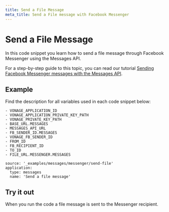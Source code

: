 ```yaml
---
title: Send a File Message
meta_title: Send a File message with Facebook Messenger
---
```


# Send a File Message

In this code snippet you learn how to send a file message through Facebook Messenger using the Messages API.

For a step-by-step guide to this topic, you can read our tutorial [Sending Facebook Messenger messages with the Messages API](/tutorials/sending-facebook-messenger-messages-with-messages-api).

## Example

Find the description for all variables used in each code snippet below:

```snippet_variables
- VONAGE_APPLICATION_ID
- VONAGE_APPLICATION_PRIVATE_KEY_PATH
- VONAGE_PRIVATE_KEY_PATH
- BASE_URL.MESSAGES
- MESSAGES_API_URL
- FB_SENDER_ID.MESSAGES
- VONAGE_FB_SENDER_ID
- FROM_ID
- FB_RECIPIENT_ID
- TO_ID
- FILE_URL.MESSENGER.MESSAGES
```

```code_snippets
source: '_examples/messages/messenger/send-file'
application:
  type: messages
  name: 'Send a file message'
```

## Try it out

When you run the code a file message is sent to the Messenger recipient.
